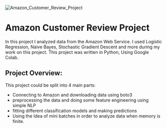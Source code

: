 ![Amazon_Customer_Review_Project](https://user-images.githubusercontent.com/62794301/135859265-0c1cb138-7650-4c5d-ae00-9565239520c0.png)


# Amazon Customer Review Project
In this project I analyzed data from the Amazon Web Service. 
I used Logistic Regression, Naive Bayes, Stochastic Gradient Descent and more during my work on this project.
This project was written in Python, Using Google Colab.
## Project Overview:
This project could be split into 4 main parts:
* Connecting to Amazon and downloading data using boto3
* preprocessing the data and doing some feature engineering using simple NLP
* fitting different classification models and making predictions
* Using the Idea of mini batches in order to analyze data when memory is finite. 





